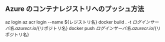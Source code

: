 ## Azure のコンテナレジストリへのプッシュ方法

az login
az acr login --name ${レジストリ名}
docker build . -t ${ログインサーバ名}.azurecr.io/${リポジトリ名}
docker push ${ログインサーバ名}.azurecr.io/${リポジトリ名}
